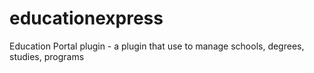 # educationexpress
Education Portal plugin - a plugin that use to manage schools, degrees, studies, programs
